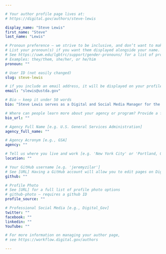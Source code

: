 ```yaml
---

# Your author profile page lives at:
# https://digital.gov/authors/steve-lewis

display_name: "Steve Lewis"
first_name: "Steve"
last_name: "Lewis"

# Pronoun preference — we strive to be inclusive, and don’t want to make assumptions on a person’s first name (be it a gender-neutral name, or is one more common in languages other than English). Learn more http://www.MyPronouns.org
# List your pronoun(s) if you want them displayed alongside your name. Leave it blank and we'll use just your name.
# See https://uwm.edu/lgbtrc/support/gender-pronouns/ for a list of pronouns
# Examples: they/them, she/her, or he/him
pronoun: ""

# User ID (not easily changed)
slug: steve-lewis

# if you include an email address, it will be displayed on your profile page
email: "slewis@ustda.gov"

# Bio — keep it under 50 words
bio: "Steve Lewis serves as a Digital and Social Media Manager for the U.S. Trade and Development Agency (USTDA). In this capacity, Steve coordinates USTDA’s public outreach program through the Agency’s website, eNewsletter, and other digital communication channels. Steve also serves in the U.S. Air Force Reserve as a commissioned Public Affairs Officer. He is a recent graduate of Georgetown University’s Masters in Professional Studies – Public Relations and Corporate Communications program."

# Where can people learn more about your agency or program? Provide a full URL [e.g. 'https://www.example.gov/']
bio_url: ""

# Agency Full Name [e.g. U.S. General Services Administration]
agency_full_name: ""

# Agency Acronym [e.g., GSA]
agency: ""

# Tell us where you live and work [e.g. 'New York City' or 'Portland, OR']
location: ""

# Your GitHub username [e.g. 'jeremyzilar']
# See [URL] Having a GitHub account will allow you to edit pages on DigitalGov. The image used in your GitHub account can also be used to populate your digital.gov profile photo.
github: ""

# Profile Photo
# See [URL] for a full list of profile photo options
# github-photo — requires a github ID
profile_source: ""

# Professional Social Media [e.g., Digital_Gov]
twitter: ""
facebook: ""
linkedin: ""
YouTube: ""

# For more information on managing your author page,
# see https://workflow.digital.gov/authors

---
```

